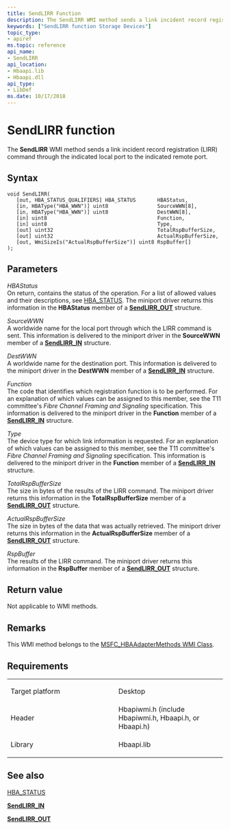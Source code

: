 ```yaml
---
title: SendLIRR Function
description: The SendLIRR WMI method sends a link incident record registration (LIRR) command through the indicated local port to the indicated remote port.
keywords: ["SendLIRR function Storage Devices"]
topic_type:
- apiref
ms.topic: reference
api_name:
- SendLIRR
api_location:
- Hbaapi.lib
- Hbaapi.dll
api_type:
- LibDef
ms.date: 10/17/2018
---
```


# SendLIRR function


The **SendLIRR** WMI method sends a link incident record registration (LIRR) command through the indicated local port to the indicated remote port.

## Syntax

```ManagedCPlusPlus
void SendLIRR(
   [out, HBA_STATUS_QUALIFIERS] HBA_STATUS       HBAStatus,
   [in, HBAType("HBA_WWN")] uint8                SourceWWN[8],
   [in, HBAType("HBA_WWN")] uint8                DestWWN[8],
   [in] uint8                                    Function,
   [in] uint8                                    Type,
   [out] uint32                                  TotalRspBufferSize,
   [out] uint32                                  ActualRspBufferSize,
   [out, WmiSizeIs("ActualRspBufferSize")] uint8 RspBuffer[]
);
```

## Parameters

*HBAStatus*   
On return, contains the status of the operation. For a list of allowed values and their descriptions, see [HBA\_STATUS](hba-status.md). The miniport driver returns this information in the **HBAStatus** member of a [**SendLIRR\_OUT**](/windows-hardware/drivers/ddi/hbapiwmi/ns-hbapiwmi-_sendlirr_out) structure.

*SourceWWN*   
A worldwide name for the local port through which the LIRR command is sent. This information is delivered to the miniport driver in the **SourceWWN** member of a [**SendLIRR\_IN**](/windows-hardware/drivers/ddi/hbapiwmi/ns-hbapiwmi-_sendlirr_in) structure.

*DestWWN*   
A worldwide name for the destination port. This information is delivered to the miniport driver in the **DestWWN** member of a [**SendLIRR\_IN**](/windows-hardware/drivers/ddi/hbapiwmi/ns-hbapiwmi-_sendlirr_in) structure.

*Function*   
The code that identifies which registration function is to be performed. For an explanation of which values can be assigned to this member, see the T11 committee's *Fibre Channel Framing and Signaling* specification. This information is delivered to the miniport driver in the **Function** member of a [**SendLIRR\_IN**](/windows-hardware/drivers/ddi/hbapiwmi/ns-hbapiwmi-_sendlirr_in) structure.

*Type*   
The device type for which link information is requested. For an explanation of which values can be assigned to this member, see the T11 committee's *Fibre Channel Framing and Signaling* specification. This information is delivered to the miniport driver in the **Function** member of a [**SendLIRR\_IN**](/windows-hardware/drivers/ddi/hbapiwmi/ns-hbapiwmi-_sendlirr_in) structure.

*TotalRspBufferSize*   
The size in bytes of the results of the LIRR command. The miniport driver returns this information in the **TotalRspBufferSize** member of a [**SendLIRR\_OUT**](/windows-hardware/drivers/ddi/hbapiwmi/ns-hbapiwmi-_sendlirr_out) structure.

*ActualRspBufferSize*   
The size in bytes of the data that was actually retrieved. The miniport driver returns this information in the **ActualRspBufferSize** member of a [**SendLIRR\_OUT**](/windows-hardware/drivers/ddi/hbapiwmi/ns-hbapiwmi-_sendlirr_out) structure.

*RspBuffer*   
The results of the LIRR command. The miniport driver returns this information in the **RspBuffer** member of a [**SendLIRR\_OUT**](/windows-hardware/drivers/ddi/hbapiwmi/ns-hbapiwmi-_sendlirr_out) structure.

## Return value

Not applicable to WMI methods.

## Remarks

This WMI method belongs to the [MSFC\_HBAAdapterMethods WMI Class](msfc-hbaadaptermethods-wmi-class.md).

## Requirements

<table>
<colgroup>
<col width="50%" />
<col width="50%" />
</colgroup>
<tbody>
<tr class="odd">
<td align="left"><p>Target platform</p></td>
<td align="left">Desktop</td>
</tr>
<tr class="even">
<td align="left"><p>Header</p></td>
<td align="left">Hbapiwmi.h (include Hbapiwmi.h, Hbaapi.h, or Hbaapi.h)</td>
</tr>
<tr class="odd">
<td align="left"><p>Library</p></td>
<td align="left">Hbaapi.lib</td>
</tr>
</tbody>
</table>

## <span id="see_also"></span>See also


[HBA\_STATUS](hba-status.md)

[**SendLIRR\_IN**](/windows-hardware/drivers/ddi/hbapiwmi/ns-hbapiwmi-_sendlirr_in)

[**SendLIRR\_OUT**](/windows-hardware/drivers/ddi/hbapiwmi/ns-hbapiwmi-_sendlirr_out)

 

